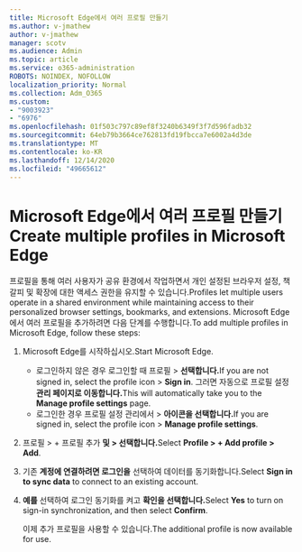 ```yaml
---
title: Microsoft Edge에서 여러 프로필 만들기
ms.author: v-jmathew
author: v-jmathew
manager: scotv
ms.audience: Admin
ms.topic: article
ms.service: o365-administration
ROBOTS: NOINDEX, NOFOLLOW
localization_priority: Normal
ms.collection: Adm_O365
ms.custom:
- "9003923"
- "6976"
ms.openlocfilehash: 01f503c797c89ef8f3240b6349f3f7d596fadb32
ms.sourcegitcommit: 64eb79b3664ce762813fd19fbcca7e6002a4d3de
ms.translationtype: MT
ms.contentlocale: ko-KR
ms.lasthandoff: 12/14/2020
ms.locfileid: "49665612"
---
```

# <a name="create-multiple-profiles-in-microsoft-edge"></a><span data-ttu-id="24c38-102">Microsoft Edge에서 여러 프로필 만들기</span><span class="sxs-lookup"><span data-stu-id="24c38-102">Create multiple profiles in Microsoft Edge</span></span>

<span data-ttu-id="24c38-103">프로필을 통해 여러 사용자가 공유 환경에서 작업하면서 개인 설정된 브라우저 설정, 책갈피 및 확장에 대한 액세스 권한을 유지할 수 있습니다.</span><span class="sxs-lookup"><span data-stu-id="24c38-103">Profiles let multiple users operate in a shared environment while maintaining access to their personalized browser settings, bookmarks, and extensions.</span></span> <span data-ttu-id="24c38-104">Microsoft Edge에서 여러 프로필을 추가하려면 다음 단계를 수행합니다.</span><span class="sxs-lookup"><span data-stu-id="24c38-104">To add multiple profiles in Microsoft Edge, follow these steps:</span></span>

1. <span data-ttu-id="24c38-105">Microsoft Edge를 시작하십시오.</span><span class="sxs-lookup"><span data-stu-id="24c38-105">Start Microsoft Edge.</span></span>
    - <span data-ttu-id="24c38-106">로그인하지 않은 경우 로그인할 때 프로필 > **선택합니다.**</span><span class="sxs-lookup"><span data-stu-id="24c38-106">If you are not signed in, select the profile icon > **Sign in**.</span></span> <span data-ttu-id="24c38-107">그러면 자동으로 프로필 설정 **관리 페이지로 이동합니다.**</span><span class="sxs-lookup"><span data-stu-id="24c38-107">This will automatically take you to the **Manage profile settings** page.</span></span>
    - <span data-ttu-id="24c38-108">로그인한 경우 프로필 설정 관리에서 > **아이콘을 선택합니다.**</span><span class="sxs-lookup"><span data-stu-id="24c38-108">If you are signed in, select the profile icon > **Manage profile settings**.</span></span>
2. <span data-ttu-id="24c38-109">프로필 > + 프로필 추가 **및 > 선택합니다.**</span><span class="sxs-lookup"><span data-stu-id="24c38-109">Select **Profile > + Add profile > Add**.</span></span>
3. <span data-ttu-id="24c38-110">기존 **계정에 연결하려면 로그인을** 선택하여 데이터를 동기화합니다.</span><span class="sxs-lookup"><span data-stu-id="24c38-110">Select **Sign in to sync data** to connect to an existing account.</span></span>
4. <span data-ttu-id="24c38-111">**예를** 선택하여 로그인 동기화를 켜고 **확인을 선택합니다.**</span><span class="sxs-lookup"><span data-stu-id="24c38-111">Select **Yes** to turn on sign-in synchronization, and then select **Confirm**.</span></span>

    <span data-ttu-id="24c38-112">이제 추가 프로필을 사용할 수 있습니다.</span><span class="sxs-lookup"><span data-stu-id="24c38-112">The additional profile is now available for use.</span></span>
